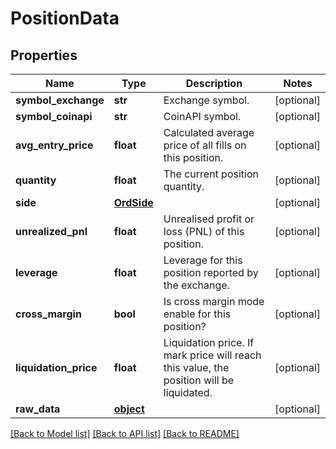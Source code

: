 # PositionData

## Properties
Name | Type | Description | Notes
------------ | ------------- | ------------- | -------------
**symbol_exchange** | **str** | Exchange symbol. | [optional] 
**symbol_coinapi** | **str** | CoinAPI symbol. | [optional] 
**avg_entry_price** | **float** | Calculated average price of all fills on this position. | [optional] 
**quantity** | **float** | The current position quantity. | [optional] 
**side** | [**OrdSide**](OrdSide.md) |  | [optional] 
**unrealized_pnl** | **float** | Unrealised profit or loss (PNL) of this position. | [optional] 
**leverage** | **float** | Leverage for this position reported by the exchange. | [optional] 
**cross_margin** | **bool** | Is cross margin mode enable for this position? | [optional] 
**liquidation_price** | **float** | Liquidation price. If mark price will reach this value, the position will be liquidated. | [optional] 
**raw_data** | [**object**](.md) |  | [optional] 

[[Back to Model list]](../README.md#documentation-for-models) [[Back to API list]](../README.md#documentation-for-api-endpoints) [[Back to README]](../README.md)


